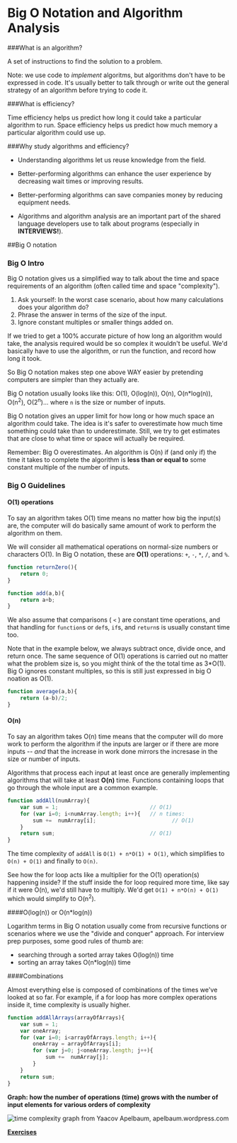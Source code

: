 # Big O Notation and Algorithm Analysis

###What is an algorithm?

A set of instructions to find the solution to a problem.

Note: we use code to *implement* algoritms, but algorithms don't have to be expressed in code. It's usually better to talk through or write out the general strategy of an algorithm before trying to code it.

###What is efficiency?

Time efficiency helps us predict how long it could take a particular algorithm to run. Space efficiency helps us predict how much memory a particular algorithm could use up.

###Why study algorithms and efficiency?

* Understanding algorithms let us reuse knowledge from the field.

* Better-performing algorithms can enhance the user experience by decreasing wait times or improving results.

* Better-performing algorithms can save companies money by reducing equipment needs.

* Algorithms and algorithm analysis are an important part of the shared language developers use to talk about programs (especially in **INTERVIEWS!**).


##Big O notation

### Big O Intro 

Big O notation gives us a simplified way to talk about the  time and space requirements of an algorithm (often called time and space "complexity").  

1. Ask yourself: In the worst case scenario, about how many calculations does your algorithm do?
2. Phrase the answer in terms of the size of the input.  
3. Ignore constant multiples or smaller things added on.



If we tried to get a 100% accurate picture of how long an algorithm would take, the analysis required would be so complex it wouldn't be useful.  We'd basically have to use the algorithm, or run the function, and record how long it took.

So Big O notation makes step one above WAY easier by pretending computers are simpler than they actually are.   

Big O notation usually looks like this:  O(1), O(log(n)), O(n), O(n*log(n)), O(n<sup>2</sup>), O(2<sup>n</sup>)...  where `n` is the size or number of inputs.

Big O notation gives an upper limit for how long or how much space an algorithm could take. The idea is it's safer to overestimate how much time something could take than to underestimate. Still, we try to get estimates that are close to what time or space will actually be required.

Remember: Big O overestimates. An algorithm is O(n) if (and only if) the time it takes to complete the algorithm is **less than or equal to** some constant multiple of the number of inputs.  



### Big O Guidelines

#### O(1) operations

To say an algorithm takes O(1) time means no matter how big the input(s) are, the computer will do basically same amount of work to perform the algorithm on them.  

We will consider all mathematical operations on normal-size numbers or characters O(1).  In Big O notation, these are **O(1)** operations: `+`, `-`, `*`, `/`, and `%`.  

```js
function returnZero(){
    return 0;
}

function add(a,b){
    return a+b;
}
```

We also assume that comparisons ( `<` ) are constant time operations, and that handling for `function`s or `def`s, `if`s, and `return`s is usually constant time too.


Note that in the example below, we always subtract once, divide once, and return once. The same sequence of O(1) operations is carried out no matter what the problem size is, so you might think of the the total time as 3*O(1).  Big O ignores constant multiples, so this is still just expressed in big O noation as O(1).

```js
function average(a,b){
    return (a-b)/2;
}
```


#### O(n)

To say an algorithm takes O(n) time means that the computer will do more work to perform the algorithm if the inputs are larger or if there are more inputs -- *and* that the increase in work done mirrors the incresase in the size or number of inputs.

Algorithms that process each input at least once are generally implementing algorithms that will take at least **O(n)** time.  Functions containing loops that go through the whole input are a common example.  

```js
function addAll(numArray){
    var sum = 1;                             // O(1)
    for (var i=0; i<numArray.length; i++){   // n times:
        sum +=  numArray[i];                        // O(1)
    }
    return sum;                              // O(1)
}
```

The time complexity of `addAll` is `O(1) + n*O(1) + O(1)`, which simplifies to `O(n) + O(1)` and finally to `O(n)`.

See how the for loop acts like a multiplier for the O(1) operation(s) happening inside?  If the stuff inside the for loop required more time, like say if it were O(n), we'd still have to multiply. We'd get `O(1) + n*O(n) + O(1)` which would simplify to O(n<sup>2</sup>).


####O(log(n)) or O(n*log(n))

Logarithm terms in Big O notation usually come from recursive functions or scenarios where we use the "divide and conquer" approach. For interview prep purposes, some good rules of thumb are:

* searching through a sorted array takes O(log(n)) time  
* sorting an array takes O(n*log(n)) time



####Combinations

Almost everything else is composed of combinations of the times we've looked at so far. For example, if a for loop has more complex operations inside it, time complexity is usually higher.

```js
function addAllArrays(arrayOfArrays){
    var sum = 1;
    var oneArray;
    for (var i=0; i<arrayOfArrays.length; i++){
        oneArray = arrayOfArrays[i];
        for (var j=0; j<oneArray.length; j++){
            sum +=  numArray[j];
        }
    }
    return sum;
}
```


**Graph: how the number of operations (time) grows with the number of input elements for various orders of complexity**

![time complexity graph from Yaacov Apelbaum, apelbaum.wordpress.com](https://apelbaum.files.wordpress.com/2011/10/yaacovapelbaumbigoplot.jpg)


**[Exercises](exercises.md)**
